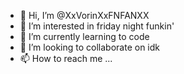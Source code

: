 - 👋 Hi, I’m @XxVorinXxFNFANXX
- 👀 I’m interested in friday night funkin'
- 🌱 I’m currently learning to code
- 💞️ I’m looking to collaborate on idk
- 📫 How to reach me ...
<!---
XxVorinXxFNFANXX/XxVorinXxFNFANXX is a ✨ special ✨ repository because its `README.md` (this file) appears on your GitHub profile.
You can click the Preview link to take a look at your changes.
--->
